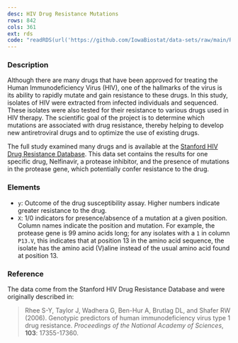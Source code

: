 ```yaml
---
desc: HIV Drug Resistance Mutations
rows: 842
cols: 361
ext: rds
code: "readRDS(url('https://github.com/IowaBiostat/data-sets/raw/main/Rhee2006/Rhee2006.rds'))"
---
```


### Description

Although there are many drugs that have been approved for treating the Human Immunodeficiency Virus (HIV), one of the hallmarks of the virus is its ability to rapidly mutate and gain resistance to these drugs.  In this study, isolates of HIV were extracted from infected individuals and sequenced.  These isolates were also tested for their resistance to various drugs used in HIV therapy.  The scientific goal of the project is to determine which mutations are associated with drug resistance, thereby helping to develop new antiretroviral drugs and to optimize the use of existing drugs.

The full study examined many drugs and is available at the [Stanford HIV Drug Resistance Database](https://hivdb.stanford.edu/pages/published_analysis/genophenoPNAS2006).  This data set contains the results for one specific drug, Nelfinavir, a protease inhibitor, and the presence of mutations in the protease gene, which potentially confer resistance to the drug.

### Elements

* `y`: Outcome of the drug susceptibility assay.  Higher numbers indicate greater resistance to the drug.
* `X`: 1/0 indicators for presence/absence of a mutation at a given position.  Column names indicate the position and mutation.  For example, the protease gene is 99 amino acids long; for any isolates with a `1` in column `P13.V`, this indicates that at position 13 in the amino acid sequence, the isolate has the amino acid (V)aline instead of the usual amino acid found at position 13.

### Reference

The data come from the Stanford HIV Drug Resistance Database and were originally described in:

> Rhee S-Y, Taylor J, Wadhera G, Ben-Hur A, Brutlag DL, and Shafer RW (2006). Genotypic predictors of human immunodeficiency virus type 1 drug resistance. *Proceedings of the National Academy of Sciences*, **103**: 17355-17360.
